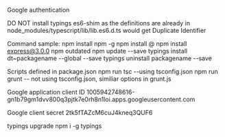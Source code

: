Google authentication

DO NOT install typings es6-shim as the definitions are already in node_modules/typescript/lib/lib.es6.d.ts
would get Duplicate Identifier


Command sample:
npm install npm -g
npm install <package>@<version>
npm install express@3.0.0
npm outdated
npm update --save
typings install dt~packagename --global --save
typings uninstall packagename --save

Scripts defined in package.json
npm run tsc    --using tsconfig.json
npm run grunt   -- not using tsconfig.json, similiar options in grunt.js

Google application client ID
1005942748616-gn1b79gm1dvv800q3pjtk7e0rh8n1loi.apps.googleusercontent.com

Google client secret
2tk5fTAZcM6cuJ4kneq3QUF6

typings upgrade
npm i -g typings